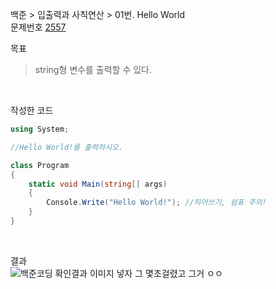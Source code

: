 
백준 > 입출력과 사칙연산 > 01번. Hello World    
문제번호 [2557](https://www.acmicpc.net/problem/2557)

목표
>string형 변수를 출력할 수 있다.

<br>

작성한 코드    

```cs
using System;

//Hello World!를 출력하시오.

class Program
{
    static void Main(string[] args)
    {
        Console.Write("Hello World!"); //띄어쓰기, 쉼표 주의!
    }
}
```

<br>

결과    
![백준코딩 확인결과 이미지 넣자 그 몇초걸렸고 그거 ㅇㅇ]()
